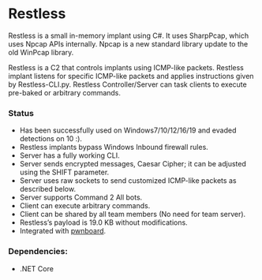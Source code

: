 # Restless

Restless is a small in-memory implant using C#. It uses SharpPcap, which uses Npcap APIs internally. Npcap is a new standard library update to the old WinPcap library.  

Restless is a C2 that controls implants using ICMP-like packets. Restless implant listens for specific ICMP-like packets and applies instructions given by Restless-CLI.py. Restless Controller/Server can task clients to execute pre-baked or arbitrary commands.

### Status
- Has been successfully used on Windows7/10/12/16/19 and evaded detections on 10 :).
- Restless implants bypass Windows Inbound firewall rules.
- Server has a fully working CLI.
- Server sends encrypted messages, Caesar Cipher; it can be adjusted using the SHIFT parameter.
- Server uses raw sockets to send customized ICMP-like packets as described below.
- Server supports Command 2 All bots. 
- Client can execute arbitrary commands.
- Client can be shared by all team members (No need for team server).
- Restless’s payload is 19.0 KB without modifications.
- Integrated with [pwnboard](https://github.com/micahjmartin/pwnboard). 

### Dependencies:
- .NET Core


